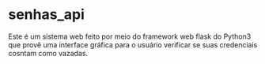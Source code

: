 # senhas_api

Este é um sistema web feito por meio do framework web flask do Python3 que provê uma interface gráfica para o usuário verificar se suas credenciais cosntam como vazadas.
